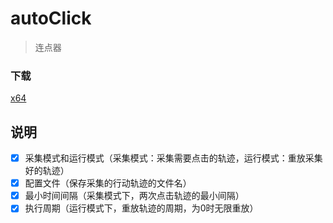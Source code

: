 # autoClick
> 连点器

### 下载

[x64]()


## 说明

[//]: # (![Preview]&#40;./preview.png&#41;)

- [x] 采集模式和运行模式（采集模式：采集需要点击的轨迹，运行模式：重放采集好的轨迹）
- [x] 配置文件（保存采集的行动轨迹的文件名）
- [x] 最小时间间隔（采集模式下，两次点击轨迹的最小间隔）
- [x] 执行周期（运行模式下，重放轨迹的周期，为0时无限重放）
